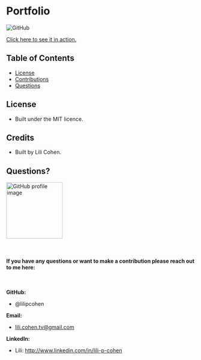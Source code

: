 # Portfolio

![GitHub](https://img.shields.io/badge/license-MIT-green)

<a href="https://lilipcohen.github.io/react-directory/">Click here to see it in action.</a>

## Table of Contents

- [License](#license)
- [Contributions](#contributions)
- [Questions](#questions)

## License

- Built under the MIT licence.

## Credits

- Built by Lili Cohen.

## Questions?

<p float="left">
<img src="https://avatars.githubusercontent.com/u/69019881?s=460&u=6854268124a5fbb368c638a74662e170b27b5e15&v=4" alt="GitHub profile image" width="150">
</p>
<br>

#### If you have any questions or want to make a contribution please reach out to me here:

<br>

**GitHub:**

- @lilipcohen <br>

**Email:**

- lili.cohen.tv@gmail.com <br>

**LinkedIn:**

- Lili: http://www.linkedin.com/in/lili-p-cohen
